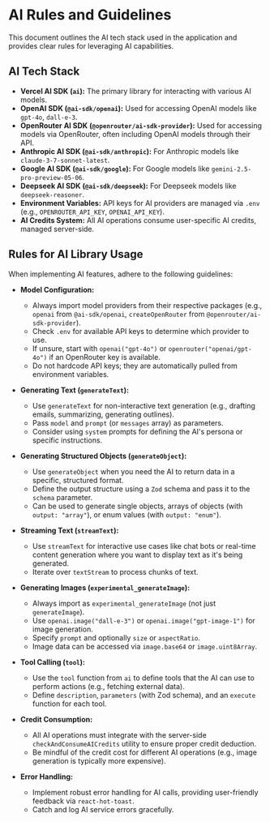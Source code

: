 # AI Rules and Guidelines

This document outlines the AI tech stack used in the application and provides clear rules for leveraging AI capabilities.

## AI Tech Stack

*   **Vercel AI SDK (`ai`):** The primary library for interacting with various AI models.
*   **OpenAI SDK (`@ai-sdk/openai`):** Used for accessing OpenAI models like `gpt-4o`, `dall-e-3`.
*   **OpenRouter AI SDK (`@openrouter/ai-sdk-provider`):** Used for accessing models via OpenRouter, often including OpenAI models through their API.
*   **Anthropic AI SDK (`@ai-sdk/anthropic`):** For Anthropic models like `claude-3-7-sonnet-latest`.
*   **Google AI SDK (`@ai-sdk/google`):** For Google models like `gemini-2.5-pro-preview-05-06`.
*   **Deepseek AI SDK (`@ai-sdk/deepseek`):** For Deepseek models like `deepseek-reasoner`.
*   **Environment Variables:** API keys for AI providers are managed via `.env` (e.g., `OPENROUTER_API_KEY`, `OPENAI_API_KEY`).
*   **AI Credits System:** All AI operations consume user-specific AI credits, managed server-side.

## Rules for AI Library Usage

When implementing AI features, adhere to the following guidelines:

*   **Model Configuration:**
    *   Always import model providers from their respective packages (e.g., `openai` from `@ai-sdk/openai`, `createOpenRouter` from `@openrouter/ai-sdk-provider`).
    *   Check `.env` for available API keys to determine which provider to use.
    *   If unsure, start with `openai("gpt-4o")` or `openrouter("openai/gpt-4o")` if an OpenRouter key is available.
    *   Do not hardcode API keys; they are automatically pulled from environment variables.

*   **Generating Text (`generateText`):**
    *   Use `generateText` for non-interactive text generation (e.g., drafting emails, summarizing, generating outlines).
    *   Pass `model` and `prompt` (or `messages` array) as parameters.
    *   Consider using `system` prompts for defining the AI's persona or specific instructions.

*   **Generating Structured Objects (`generateObject`):**
    *   Use `generateObject` when you need the AI to return data in a specific, structured format.
    *   Define the output structure using a `Zod` schema and pass it to the `schema` parameter.
    *   Can be used to generate single objects, arrays of objects (with `output: "array"`), or enum values (with `output: "enum"`).

*   **Streaming Text (`streamText`):**
    *   Use `streamText` for interactive use cases like chat bots or real-time content generation where you want to display text as it's being generated.
    *   Iterate over `textStream` to process chunks of text.

*   **Generating Images (`experimental_generateImage`):**
    *   Always import as `experimental_generateImage` (not just `generateImage`).
    *   Use `openai.image("dall-e-3")` or `openai.image("gpt-image-1")` for image generation.
    *   Specify `prompt` and optionally `size` or `aspectRatio`.
    *   Image data can be accessed via `image.base64` or `image.uint8Array`.

*   **Tool Calling (`tool`):**
    *   Use the `tool` function from `ai` to define tools that the AI can use to perform actions (e.g., fetching external data).
    *   Define `description`, `parameters` (with Zod schema), and an `execute` function for each tool.

*   **Credit Consumption:**
    *   All AI operations must integrate with the server-side `checkAndConsumeAICredits` utility to ensure proper credit deduction.
    *   Be mindful of the credit cost for different AI operations (e.g., image generation is typically more expensive).

*   **Error Handling:**
    *   Implement robust error handling for AI calls, providing user-friendly feedback via `react-hot-toast`.
    *   Catch and log AI service errors gracefully.